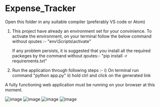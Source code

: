 # Expense_Tracker
Open this folder in any suitable compiler (preferably VS code or Atom)

1. This project have already an environment set for your convinience. To activate the environment, on your terminal follow the below command without qoutes :-
	"env\Scripts\activate"
	 
	If any problem persists, it is suggested that you install all the required packeges by the command without qoutes:-
	"pip install -r requirements.txt"

2. Run the application through following steps :-
	i) On terminal run command "python app.py"
	ii) hold ctrl and click on the generated link

A fully functioning web application must be running on your browser at this moment. 

![image](https://user-images.githubusercontent.com/43871371/129440221-2d35289f-9afb-495a-80b5-16abecb0da47.png)
![image](https://user-images.githubusercontent.com/43871371/129440149-50d4def1-4f3a-43e6-a3ad-d687887459bf.png)
![image](https://user-images.githubusercontent.com/43871371/129440165-8ee82277-2f84-4849-b0ce-7dbe1835902f.png)
![image](https://user-images.githubusercontent.com/43871371/129440198-61fc3866-ede9-4cf2-a4b3-7345b0e2d232.png)

